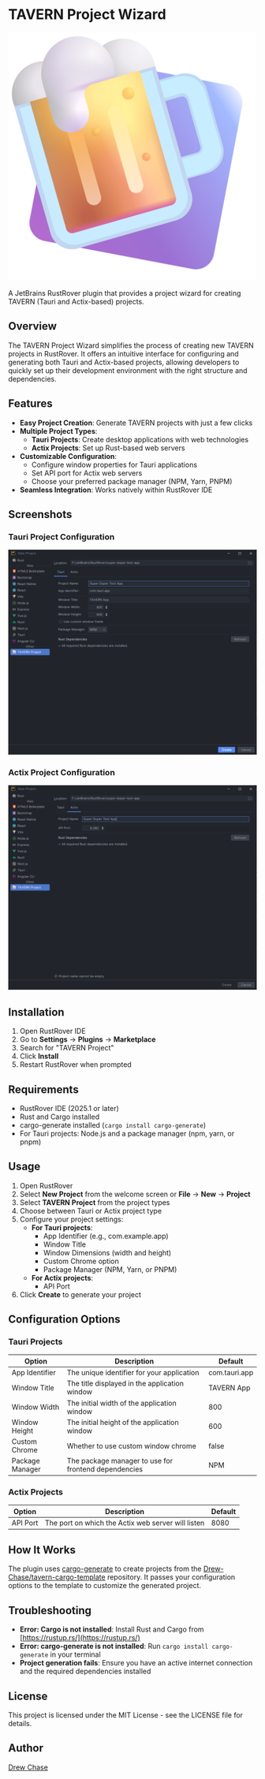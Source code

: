 # TAVERN Project Wizard

![TAVERN Logo](src/main/resources/tavern-logo.png)

A JetBrains RustRover plugin that provides a project wizard for creating TAVERN (Tauri and Actix-based) projects.

## Overview

The TAVERN Project Wizard simplifies the process of creating new TAVERN projects in RustRover. It offers an intuitive interface for configuring and generating both Tauri and Actix-based projects, allowing developers to quickly set up their development environment with the right structure and dependencies.

## Features

- **Easy Project Creation**: Generate TAVERN projects with just a few clicks
- **Multiple Project Types**:
  - **Tauri Projects**: Create desktop applications with web technologies
  - **Actix Projects**: Set up Rust-based web servers
- **Customizable Configuration**:
  - Configure window properties for Tauri applications
  - Set API port for Actix web servers
  - Choose your preferred package manager (NPM, Yarn, PNPM)
- **Seamless Integration**: Works natively within RustRover IDE

## Screenshots

### Tauri Project Configuration
![Tauri Project Configuration](docs/screenshots/tauri-project-form.png)

### Actix Project Configuration
![Actix Project Configuration](docs/screenshots/actix-project-form.png)

## Installation

1. Open RustRover IDE
2. Go to **Settings** → **Plugins** → **Marketplace**
3. Search for "TAVERN Project"
4. Click **Install**
5. Restart RustRover when prompted

## Requirements

- RustRover IDE (2025.1 or later)
- Rust and Cargo installed
- cargo-generate installed (`cargo install cargo-generate`)
- For Tauri projects: Node.js and a package manager (npm, yarn, or pnpm)

## Usage

1. Open RustRover
2. Select **New Project** from the welcome screen or **File** → **New** → **Project**
3. Select **TAVERN Project** from the project types
4. Choose between Tauri or Actix project type
5. Configure your project settings:
   - **For Tauri projects**:
     - App Identifier (e.g., com.example.app)
     - Window Title
     - Window Dimensions (width and height)
     - Custom Chrome option
     - Package Manager (NPM, Yarn, or PNPM)
   - **For Actix projects**:
     - API Port
6. Click **Create** to generate your project

## Configuration Options

### Tauri Projects

| Option | Description | Default |
|--------|-------------|---------|
| App Identifier | The unique identifier for your application | com.tauri.app |
| Window Title | The title displayed in the application window | TAVERN App |
| Window Width | The initial width of the application window | 800 |
| Window Height | The initial height of the application window | 600 |
| Custom Chrome | Whether to use custom window chrome | false |
| Package Manager | The package manager to use for frontend dependencies | NPM |

### Actix Projects

| Option | Description | Default |
|--------|-------------|---------|
| API Port | The port on which the Actix web server will listen | 8080 |

## How It Works

The plugin uses [cargo-generate](https://github.com/cargo-generate/cargo-generate) to create projects from the [Drew-Chase/tavern-cargo-template](https://github.com/Drew-Chase/tavern-cargo-template) repository. It passes your configuration options to the template to customize the generated project.

## Troubleshooting

- **Error: Cargo is not installed**: Install Rust and Cargo from [https://rustup.rs/](https://rustup.rs/)
- **Error: cargo-generate is not installed**: Run `cargo install cargo-generate` in your terminal
- **Project generation fails**: Ensure you have an active internet connection and the required dependencies installed

## License

This project is licensed under the MIT License - see the LICENSE file for details.

## Author

[Drew Chase](https://github.com/drew-chase)